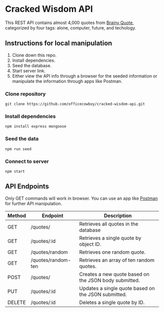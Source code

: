 # Cracked Wisdom API

This REST API contains almost 4,000 quotes from [Brainy Quote](https://www.brainyquote.com/), categorized by four tags: alone, computer, future, and techology.

## Instructions for local manipulation

1) Clone down this repo.
2) Install dependencies.
3) Seed the database.
4) Start server link.
5) Either view the API info through a browser for the seeded information or manipulate the information through apps like Postman.

### Clone repository

```
git clone https://github.com/officecowboy/cracked-wisdom-api.git
```

### Install dependencies

```
npm install express mongoose
```

### Seed the data

```
npm run seed
```

### Connect to server

```
npm start
````

## API Endpoints

Only GET commands will work in browser. You can use an app like [Postman]("https://www.postman.com/") for further API manipulation.

| Method | Endpoint         | Description             |
| ------ | ---------------- | ----------------------- |
| GET    | /quotes/             | Retrieves all quotes in the database   |
| GET    | /quotes/:id          | Retrieves a single quote by object ID.  |
| GET    | /quotes/random   | Retrieves one random quote. |
| GET    | /quotes/random-ten | Retrieves an array of ten random quotes.  |
| POST  | /quotes/ | Creates a new quote based on the JSON body submitted.   |
| PUT    | /quotes/:id | Updates a single quote based on the JSON submitted.    |
| DELETE | /quotes/:id | Deletes a single quote by ID.    |